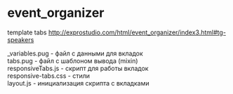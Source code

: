 # event_organizer
template tabs http://exprostudio.com/html/event_organizer/index3.html#tg-speakers

_variables.pug - файл с данными для вкладок <br>
tabs.pug - файл с шаблоном вывода (mixin) <br> 
responsiveTabs.js - скрипт для работы вкладок <br>
responsive-tabs.css - стили <br>
layout.js - инициализация скрипта с вкладками <br>